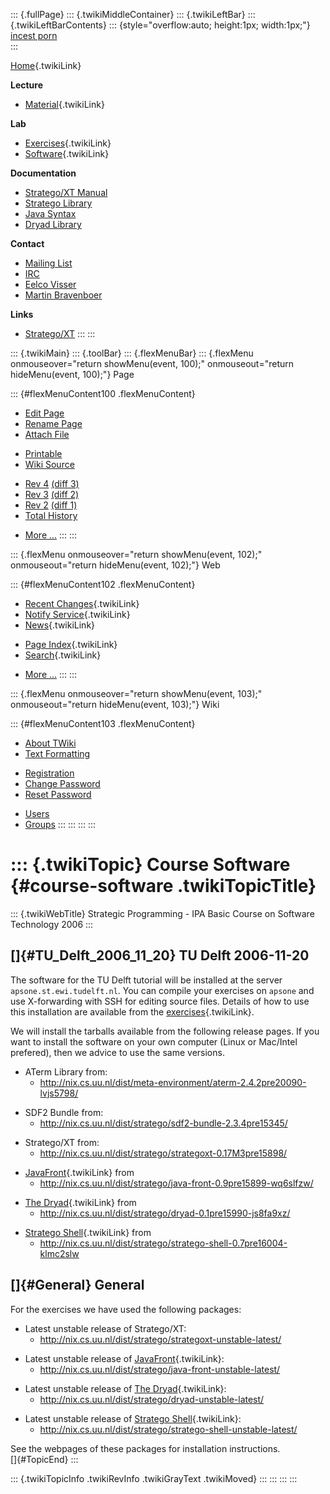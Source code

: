 ::: {.fullPage}
::: {.twikiMiddleContainer}
::: {.twikiLeftBar}
::: {.twikiLeftBarContents}
::: {style="overflow:auto; height:1px; width:1px;"}
[incest porn](http://sexpace.net/)\
:::

[Home](WebHome){.twikiLink}

**Lecture**

-   [Material](CourseMaterial){.twikiLink}

**Lab**

-   [Exercises](CourseExercises){.twikiLink}
-   [Software](CourseSoftware){.twikiLink}

**Documentation**

-   [Stratego/XT
    Manual](http://nix.cs.uu.nl/dist/stratego/strategoxt-manual-unstable-latest/manual/)
-   [Stratego
    Library](http://nix.cs.uu.nl/dist/stratego/stratego-lib-docs-stable-latest/docs/)
-   [Java
    Syntax](http://nix.cs.uu.nl/dist/stratego/java-front-docs-stable-latest/docs/html/v1.5/languages/java-15/Main.sdf.html)
-   [Dryad
    Library](http://nix.cs.uu.nl/dist/stratego/dryad-docs-stable-latest/docs/)

**Contact**

-   [Mailing List](https://mail.cs.uu.nl/mailman/listinfo/stratego)
-   [IRC](irc://irc.freenode.net/#stratego)
-   [Eelco Visser](http://swerl.tudelft.nl/bin/view/EelcoVisser/WebHome)
-   [Martin Bravenboer](http://martin.bravenboer.name)

**Links**

-   [Stratego/XT](http://www.stratego-language.org)
:::
:::

::: {.twikiMain}
::: {.toolBar}
::: {.flexMenuBar}
::: {.flexMenu onmouseover="return showMenu(event, 100);" onmouseout="return hideMenu(event, 100);"}
Page

::: {#flexMenuContent100 .flexMenuContent}
-   [Edit
    Page](http://www.program-transformation.org/edit/IPA06/CourseSoftware?t=1536827640)
-   [Rename
    Page](http://www.program-transformation.org/rename/IPA06/CourseSoftware)
-   [Attach
    File](http://www.program-transformation.org/attach/IPA06/CourseSoftware)

<!-- -->

-   [Printable](http://www.program-transformation.org/view/IPA06/CourseSoftware?skin=print.pattern)
-   [Wiki
    Source](http://www.program-transformation.org/view/IPA06/CourseSoftware?skin=text&raw=on&contenttype=text/plain)

<!-- -->

-   [Rev
    4](http://www.program-transformation.org/view/IPA06/CourseSoftware?rev=1.4)
    [(diff 3)](http://www.program-transformation.org/rdiff/IPA06/CourseSoftware?rev1=1.4&rev2=1.3)
-   [Rev
    3](http://www.program-transformation.org/view/IPA06/CourseSoftware?rev=1.3)
    [(diff 2)](http://www.program-transformation.org/rdiff/IPA06/CourseSoftware?rev1=1.3&rev2=1.2)
-   [Rev
    2](http://www.program-transformation.org/view/IPA06/CourseSoftware?rev=1.2)
    [(diff 1)](http://www.program-transformation.org/rdiff/IPA06/CourseSoftware?rev1=1.2&rev2=1.1)
-   [Total
    History](http://www.program-transformation.org/rdiff/IPA06/CourseSoftware)

<!-- -->

-   [More
    \...](http://www.program-transformation.org/oops/IPA06/CourseSoftware?template=oopsmore&param1=1.4&param2=1.4)
:::
:::

::: {.flexMenu onmouseover="return showMenu(event, 102);" onmouseout="return hideMenu(event, 102);"}
Web

::: {#flexMenuContent102 .flexMenuContent}
-   [Recent Changes](WebChanges){.twikiLink}
-   [Notify Service](WebNotify){.twikiLink}
-   [News](WebNews){.twikiLink}

<!-- -->

-   [Page Index](WebIndex){.twikiLink}
-   [Search](WebSearch){.twikiLink}

<!-- -->

-   [More
    \...](http://www.program-transformation.org/oops/IPA06/CourseSoftware?template=oopsmore&param1=1.4&param2=1.4)
:::
:::

::: {.flexMenu onmouseover="return showMenu(event, 103);" onmouseout="return hideMenu(event, 103);"}
Wiki

::: {#flexMenuContent103 .flexMenuContent}
-   [About
    TWiki](http://www.program-transformation.org/view/TWiki/WebHome)
-   [Text
    Formatting](http://www.program-transformation.org/view/TWiki/TextFormattingRules)

<!-- -->

-   [Registration](http://www.program-transformation.org/view/TWiki/TWikiRegistration)
-   [Change
    Password](http://www.program-transformation.org/view/TWiki/ChangePassword)
-   [Reset
    Password](http://www.program-transformation.org/view/TWiki/ResetPassword)

<!-- -->

-   [Users](http://www.program-transformation.org/view/Main/TWikiUsers)
-   [Groups](http://www.program-transformation.org/view/Main/TWikiGroups)
:::
:::
:::
:::

::: {.twikiTopic}
Course Software {#course-software .twikiTopicTitle}
===============

::: {.twikiWebTitle}
Strategic Programming - IPA Basic Course on Software Technology 2006
:::

[]{#TU_Delft_2006_11_20} TU Delft 2006-11-20
--------------------------------------------

The software for the TU Delft tutorial will be installed at the server
`apsone.st.ewi.tudelft.nl`. You can compile your exercises on `apsone`
and use X-forwarding with SSH for editing source files. Details of how
to use this installation are available from the
[exercises](CourseExercises){.twikiLink}.

We will install the tarballs available from the following release pages.
If you want to install the software on your own computer (Linux or
Mac/Intel prefered), then we advice to use the same versions.

-   ATerm Library from:
    -   <http://nix.cs.uu.nl/dist/meta-environment/aterm-2.4.2pre20090-lvjs5798/>

<!-- -->

-   SDF2 Bundle from:
    -   <http://nix.cs.uu.nl/dist/stratego/sdf2-bundle-2.3.4pre15345/>

<!-- -->

-   Stratego/XT from:
    -   <http://nix.cs.uu.nl/dist/stratego/strategoxt-0.17M3pre15898/>

<!-- -->

-   [JavaFront](../Stratego/JavaFront){.twikiLink} from
    -   <http://nix.cs.uu.nl/dist/stratego/java-front-0.9pre15899-wq6slfzw/>

<!-- -->

-   [The Dryad](../Stratego/TheDryad){.twikiLink} from
    -   <http://nix.cs.uu.nl/dist/stratego/dryad-0.1pre15990-js8fa9xz/>

<!-- -->

-   [Stratego Shell](../Stratego/StrategoShell){.twikiLink} from
    -   <http://nix.cs.uu.nl/dist/stratego/stratego-shell-0.7pre16004-klmc2slw>

[]{#General} General
--------------------

For the exercises we have used the following packages:

-   Latest unstable release of Stratego/XT:
    -   <http://nix.cs.uu.nl/dist/stratego/strategoxt-unstable-latest/>

<!-- -->

-   Latest unstable release of
    [JavaFront](../Stratego/JavaFront){.twikiLink}:
    -   <http://nix.cs.uu.nl/dist/stratego/java-front-unstable-latest/>

<!-- -->

-   Latest unstable release of [The
    Dryad](../Stratego/TheDryad){.twikiLink}:
    -   <http://nix.cs.uu.nl/dist/stratego/dryad-unstable-latest/>

<!-- -->

-   Latest unstable release of [Stratego
    Shell](../Stratego/StrategoShell){.twikiLink}:
    -   <http://nix.cs.uu.nl/dist/stratego/stratego-shell-unstable-latest/>

See the webpages of these packages for installation instructions.\
[]{#TopicEnd}
:::

::: {.twikiTopicInfo .twikiRevInfo .twikiGrayText .twikiMoved}
:::
:::
:::
:::

